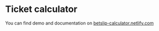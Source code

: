 # Ticket calculator

You can find demo and documentation on [betslip-calculator.netlify.com](https://betslip-calculator.netlify.com/)
